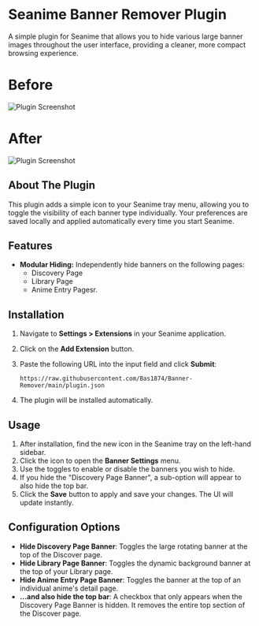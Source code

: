 # Seanime Banner Remover Plugin

A simple plugin for Seanime that allows you to hide various large banner images throughout the user interface, providing a cleaner, more compact browsing experience.


# Before
![Plugin Screenshot](https://github.com/Bas1874/Banner-Remover/blob/4f005e98a3588daef0e9285d9888c797c9da7cfb/src/gifs/Showcase5.gif)

# After
![Plugin Screenshot](https://github.com/Bas1874/Banner-Remover/blob/4f005e98a3588daef0e9285d9888c797c9da7cfb/src/gifs/Showcase3.gif)

## About The Plugin

This plugin adds a simple icon to your Seanime tray menu, allowing you to toggle the visibility of each banner type individually. Your preferences are saved locally and applied automatically every time you start Seanime.

## Features

-   **Modular Hiding:** Independently hide banners on the following pages:
    -   Discovery Page
    -   Library Page
    -   Anime Entry Pagesr.

## Installation

1.  Navigate to **Settings > Extensions** in your Seanime application.
2.  Click on the **Add Extension** button.
3.  Paste the following URL into the input field and click **Submit**:

    ```
    https://raw.githubusercontent.com/Bas1874/Banner-Remover/main/plugin.json
    ```
4.  The plugin will be installed automatically.

## Usage

1.  After installation, find the new icon in the Seanime tray on the left-hand sidebar.
2.  Click the icon to open the **Banner Settings** menu.
3.  Use the toggles to enable or disable the banners you wish to hide.
4.  If you hide the "Discovery Page Banner", a sub-option will appear to also hide the top bar.
5.  Click the **Save** button to apply and save your changes. The UI will update instantly.

## Configuration Options

-   **Hide Discovery Page Banner**: Toggles the large rotating banner at the top of the Discover page.
-   **Hide Library Page Banner**: Toggles the dynamic background banner at the top of your Library page.
-   **Hide Anime Entry Page Banner**: Toggles the banner at the top of an individual anime's detail page.
-   **...and also hide the top bar**: A checkbox that only appears when the Discovery Page Banner is hidden. It removes the entire top section of the Discover page.

